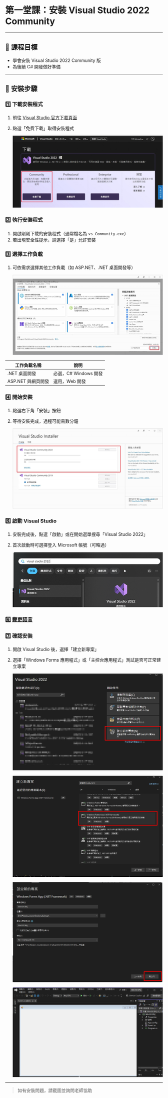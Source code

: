 # 第一堂課：安裝 Visual Studio 2022 Community

---

## 🎯 課程目標

- 學會安裝 Visual Studio 2022 Community 版
- 為後續 C# 開發做好準備

---

## 📝 安裝步驟

### 1️⃣ 下載安裝程式

1. 前往 [Visual Studio 官方下載頁面](https://visualstudio.microsoft.com/zh-hant/vs/community/)
2. 點選「免費下載」取得安裝程式

   ![1760338114614](image/Course0/1760338114614.png)

### 2️⃣ 執行安裝程式

1. 開啟剛剛下載的安裝程式（通常檔名為 `vs_Community.exe`）
2. 若出現安全性提示，請選擇「是」允許安裝

### 3️⃣ 選擇工作負載

1. 可依需求選擇其他工作負載（如 ASP.NET、.NET 桌面開發等）

   ![1760338146980](image/Course0/1760338146980.png)

| 工作負載名稱       | 說明                  |
| ------------------ | --------------------- |
| .NET 桌面開發      | 必選，C# Windows 開發 |
| ASP.NET 與網頁開發 | 選用，Web 開發        |

### 4️⃣ 開始安裝

1. 點選右下角「安裝」按鈕
2. 等待安裝完成，過程可能需數分鐘

   ![1760338204687](image/Course0/1760338204687.png)

### 5️⃣ 啟動 Visual Studio

1. 安裝完成後，點選「啟動」或在開始選單搜尋「Visual Studio 2022」
2. 首次啟動時可選擇登入 Microsoft 帳號（可略過）

   ![1760338236727](image/Course0/1760338236727.png)

### 6️⃣ [變更語言](https://dog0416.blogspot.com/2021/07/visual-studio-2022.html#google_vignette)

### 7️⃣ 確認安裝

1. 開啟 Visual Studio 後，選擇「建立新專案」
2. 選擇「Windows Forms 應用程式」或「主控台應用程式」測試是否可正常建立專案

   ![1760340228660](image/Course0/1760340228660.png)

   ![1760340270900](image/Course0/1760340270900.png)

   ![1760340803159](image/Course0/1760340803159.png)

   ![1760340865604](image/Course0/1760340865604.png)

---

> 如有安裝問題，請截圖並詢問老師協助

